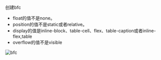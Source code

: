 创建bfc
 * float的值不是none。
 * position的值不是static或者relative。
 * display的值是inline-block、table-cell、flex、table-caption或者inline-flex,table
 * overflow的值不是visible

 
 ![bfc](/lancerBlog/css/bfc.png)
